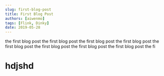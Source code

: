 ```yaml
---
slug: first-blog-post
title: First Blog Post
authors: [aiwenmo]
tags: [Flink, Dinky]
date: 2019-05-28
---
```


the first blog post
the first blog post
the first blog post
the first blog post
the first blog post
the first blog post
the first blog post
the first blog post
the fi

# hdjshd
